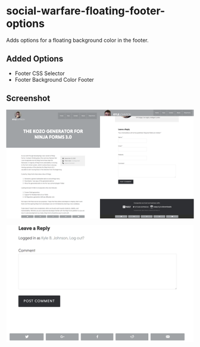 # social-warfare-floating-footer-options

Adds options for a floating background color in the footer.

## Added Options

- Footer CSS Selector
- Footer Background Color Footer

## Screenshot

![Screenshot](https://raw.githubusercontent.com/Developd/social-warfare-floating-footer-options/master/screenshot.png)

![Screenshot](https://raw.githubusercontent.com/Developd/social-warfare-floating-footer-options/master/screenshot.gif)
